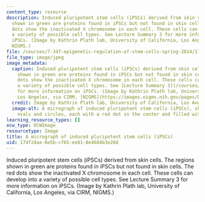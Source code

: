 ```yaml
---
content_type: resource
description: Induced pluripotent stem cells (iPSCs) derived from skin cells. The regions
  shown in green are proteins found in iPSCs but not found in skin cells. The red
  dots show the inactivated X chromosome in each cell. These cells can develop into
  a variety of possible cell types. See Lecture Summary 3 for more information on
  iPSCs. (Image by Kathrin Plath lab, University of California, Los Angeles, via CIRM,
  NIGMS.)
file: /courses/7-347-epigenetic-regulation-of-stem-cells-spring-2014/174f24ae8e5bcf65ee818e4684b3e26d_7-347s14.jpg
file_type: image/jpeg
image_metadata:
  caption: Induced pluripotent stem cells (iPSCs) derived from skin cells. The regions
    shown in green are proteins found in iPSCs but not found in skin cells. The red
    dots show the inactivated X chromosome in each cell. These cells can develop into
    a variety of possible cell types. See [Lecture Summary 3](/courses/7-347-epigenetic-regulation-of-stem-cells-spring-2014/pages/lecture-summaries)
    for more information on iPSCs. (Image by Kathrin Plath lab, University of California,
    Los Angeles, via CIRM, [NIGMS](https://images.nigms.nih.gov/pages/DetailPage.aspx?imageid2=3279).)
  credit: Image by Kathrin Plath lab, University of California, Los Angeles, via CIRM
  image-alt: A micrograph of induced pluripotent stem cells (iPSCs), shown as blue-green
    ovals and circles, each with a red dot in the center and filled with green dots.
learning_resource_types: []
ocw_type: OCWImage
resourcetype: Image
title: A micrograph of induced pluripotent stem cells (iPSCs)
uid: 174f24ae-8e5b-cf65-ee81-8e4684b3e26d
---
```

Induced pluripotent stem cells (iPSCs) derived from skin cells. The regions shown in green are proteins found in iPSCs but not found in skin cells. The red dots show the inactivated X chromosome in each cell. These cells can develop into a variety of possible cell types. See Lecture Summary 3 for more information on iPSCs. (Image by Kathrin Plath lab, University of California, Los Angeles, via CIRM, NIGMS.)


